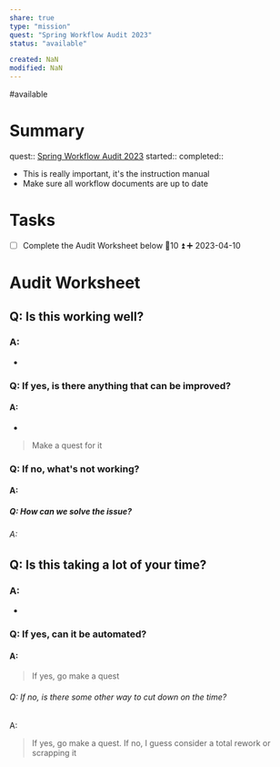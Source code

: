 ```yaml
---
share: true
type: "mission"
quest: "Spring Workflow Audit 2023"
status: "available"

created: NaN 
modified: NaN
---
```

#available 
# Summary
quest:: [Spring Workflow Audit 2023](./Spring%20Workflow%20Audit%202023.md)
started:: 
completed::
- This is really important, it's the instruction manual
- Make sure all workflow documents are up to date
# Tasks
- [ ] Complete the Audit Worksheet below 🥄10 ⏫ ➕ 2023-04-10

# Audit Worksheet
## Q: Is this working well?
### A: 
- 
### Q: If yes, is there anything that can be improved?
#### A:
- 
> Make a quest for it
### Q: If no, what's not working?
#### A:

##### Q: How can we solve the issue?
###### A: 

## Q: Is this taking a lot of your time?
### A:
- 
### Q: If yes, can it be automated?
#### A: 
> If yes, go make a quest
###### Q: If no, is there some other way to cut down on the time?
A: 
> If yes, go make a quest. If no, I guess consider a total rework or scrapping it